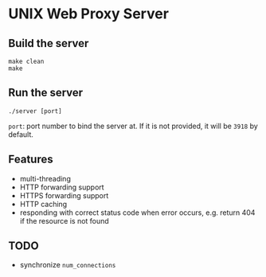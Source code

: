 # UNIX Web Proxy Server

## Build the server

```shell
make clean
make 
```

## Run the server

```shell
./server [port]
```

`port`: port number to bind the server at. If it is not provided, it will be `3918` by default.

## Features

- multi-threading
- HTTP forwarding support
- HTTPS forwarding support
- HTTP caching
- responding with correct status code when error occurs, e.g. return 404 if the resource is not found

## TODO

- synchronize `num_connections`
